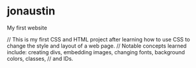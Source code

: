 # jonaustin
My first website



// This is my first CSS and HTML project after learning how to use CSS to change the style and layout of a web page.
// Notable concepts learned include: creating divs, embedding images, changing fonts, background colors, classes, 
// and IDs.
